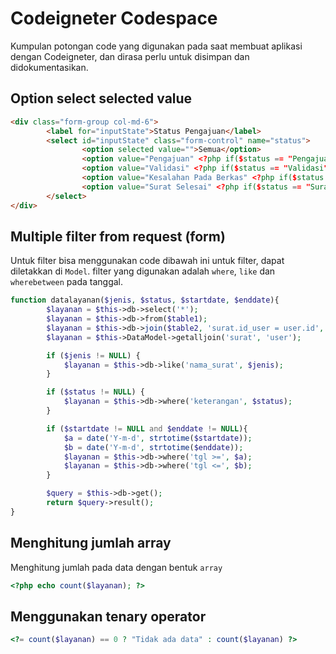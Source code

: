 # Codeigneter Codespace

Kumpulan potongan code yang digunakan pada saat membuat aplikasi dengan Codeigneter, dan dirasa perlu untuk disimpan dan didokumentasikan.

## Option select selected value

```html
<div class="form-group col-md-6">
        <label for="inputState">Status Pengajuan</label>
        <select id="inputState" class="form-control" name="status">
                <option selected value="">Semua</option>
                <option value="Pengajuan" <?php if($status == "Pengajuan") {?> selected="selected" <?php } ?>>Pengajuan Baru</option>
                <option value="Validasi" <?php if($status == "Validasi") {?> selected="selected" <?php } ?>>Pengajuan Diproses</option>
                <option value="Kesalahan Pada Berkas" <?php if($status == "Kesalahan Pada Berkas") {?> selected="selected" <?php } ?>>Pengajuan Ditolak</option>
                <option value="Surat Selesai" <?php if($status == "Surat Selesai") {?> selected="selected" <?php } ?>>Pengajuan Selesai</option>
        </select>
</div>
```

## Multiple filter from request (form)

Untuk filter bisa menggunakan code dibawah ini untuk filter, dapat diletakkan di `Model`. filter yang digunakan adalah `where`, `like` dan `wherebetween` pada tanggal.

```php
function datalayanan($jenis, $status, $startdate, $enddate){
        $layanan = $this->db->select('*');
        $layanan = $this->db->from($table1);
        $layanan = $this->db->join($table2, 'surat.id_user = user.id', 'LEFT');
        $layanan = $this->DataModel->getalljoin('surat', 'user');

        if ($jenis != NULL) {
            $layanan = $this->db->like('nama_surat', $jenis);
        }

        if ($status != NULL) {
            $layanan = $this->db->where('keterangan', $status);
        }

        if ($startdate != NULL and $enddate != NULL){
            $a = date('Y-m-d', strtotime($startdate));
            $b = date('Y-m-d', strtotime($enddate));
            $layanan = $this->db->where('tgl >=', $a);
            $layanan = $this->db->where('tgl <=', $b);
        }

        $query = $this->db->get();
        return $query->result();
}
```

## Menghitung jumlah array

Menghitung jumlah pada data dengan bentuk `array`

```php
<?php echo count($layanan); ?>
```

## Menggunakan tenary operator

```php
<?= count($layanan) == 0 ? "Tidak ada data" : count($layanan) ?>
```

